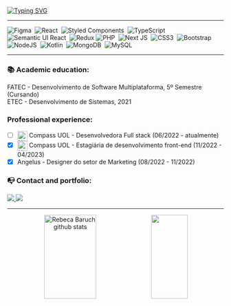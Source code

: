 [![Typing SVG](https://readme-typing-svg.herokuapp.com/?color=DB3FBE&size=35&center=true&vCenter=true&width=1000&lines=Hello+world,+I'm+Rebeca+Baruch)](https://git.io/typing-svg)
<div align="center">  
<hr>
</div>

![Figma](https://img.shields.io/badge/figma-%23F24E1E.svg?style=for-the-badge&logo=figma&logoColor=white)&nbsp;
![React](https://img.shields.io/badge/react-%2320232a.svg?style=for-the-badge&logo=react&logoColor=%2361DAFB)&nbsp;
![Styled Components](https://img.shields.io/badge/styled--components-DB7093?style=for-the-badge&logo=styled-components&logoColor=white)&nbsp;
![TypeScript](https://img.shields.io/badge/typescript-%23007ACC.svg?style=for-the-badge&logo=typescript&logoColor=white)&nbsp;
![Semantic UI React](https://img.shields.io/badge/Semantic%20UI%20React-%2335BDB2.svg?style=for-the-badge&logo=SemanticUIReact&logoColor=white)&nbsp;
![Redux](https://img.shields.io/badge/redux-%23593d88.svg?style=for-the-badge&logo=redux&logoColor=white)
![PHP](https://img.shields.io/badge/-PHP-0D1117?style=for-the-badge&logo=PHP&labelColor=0D1117)&nbsp;
![Next JS](https://img.shields.io/badge/Next-black?style=for-the-badge&logo=next.js&logoColor=white)&nbsp;
![CSS3](https://img.shields.io/badge/css3-%231572B6.svg?style=for-the-badge&logo=css3&logoColor=white)&nbsp;
![Bootstrap](https://img.shields.io/badge/bootstrap-%238511FA.svg?style=for-the-badge&logo=bootstrap&logoColor=white)&nbsp;
![NodeJS](https://img.shields.io/badge/node.js-6DA55F?style=for-the-badge&logo=node.js&logoColor=white)&nbsp;
![Kotlin](https://img.shields.io/badge/kotlin-%237F52FF.svg?style=for-the-badge&logo=kotlin&logoColor=white)&nbsp;
![MongoDB](https://img.shields.io/badge/MongoDB-%234ea94b.svg?style=for-the-badge&logo=mongodb&logoColor=white)&nbsp;
![MySQL](https://img.shields.io/badge/mysql-4479A1.svg?style=for-the-badge&logo=mysql&logoColor=white)&nbsp;

<div align="center">  
<hr>
</div>

### :books: Academic education:
FATEC - Desenvolvimento de Software Multiplataforma, 5º Semestre (Cursando) <br>
ETEC - Desenvolvimento de Sistemas, 2021

### Professional experience:
- [ ] <img align="center" alt="UOL LOGO" height="23" src="https://logospng.org/download/uol/logo-uol-icon-1024.png"> Compass UOL - Desenvolvedora Full stack (06/2022 - atualmente)
- [x] <img align="center" alt="UOL LOGO" height="23" src="https://logospng.org/download/uol/logo-uol-icon-1024.png"> Compass UOL - Estagiária de desenvolvimento front-end (11/2022 - 04/2023)
- [x] Angelus - Designer do setor de Marketing (08/2022 - 11/2022) <br>
  
### :mailbox_with_no_mail: Contact and portfolio:
<div>
   <a href="https://br.linkedin.com/in/rebeca-baruch" target="_blank">
     <img src="https://img.shields.io/badge/LinkedIn-0077B5?style=for-the-badge&logo=linkedin&logoColor=white" >
   </a>
  <a href="https://br.linkedin.com/in/rebeca-baruch" target="_blank">
    <img src="https://img.shields.io/badge/-Behance-blue?style=for-the-badge&logo=behance&logoColor=white">
  </a>
</div>

<div align="center">  
<hr>
</div>

<div align="center">  
  <img width="49%" height="195px" src="https://github-readme-stats.vercel.app/api?username=RebecaBaruch&show_icons=true&count_private=true&hide_border=true&title_color=DBC110&icon_color=DBC110&text_color=c9d1d9&bg_color=0d1117" alt="Rebeca Baruch github stats" /> 
  <img width="41%" height="195px" src="https://github-readme-stats.vercel.app/api/top-langs/?username=RebecaBaruch&layout=compact&hide_border=true&title_color=DBC110&text_color=c9d1d9&bg_color=0d1117" />
</div>
